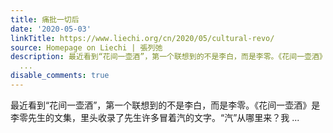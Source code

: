 ```yaml
---
title: 痛批一切后
date: '2020-05-03'
linkTitle: https://www.liechi.org/cn/2020/05/cultural-revo/
source: Homepage on Liechi | 張列弛
description: 最近看到“花间一壶酒”，第一个联想到的不是李白，而是李零。《花间一壶酒》是李零先生的文集，里头收录了先生许多冒着汽的文字。“汽”从哪里来？我
  ...
disable_comments: true
---
```

最近看到“花间一壶酒”，第一个联想到的不是李白，而是李零。《花间一壶酒》是李零先生的文集，里头收录了先生许多冒着汽的文字。“汽”从哪里来？我 ...